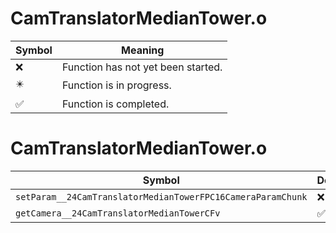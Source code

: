 # CamTranslatorMedianTower.o
| Symbol | Meaning 
| ------------- | ------------- 
| :x: | Function has not yet been started. 
| :eight_pointed_black_star: | Function is in progress. 
| :white_check_mark: | Function is completed. 


# CamTranslatorMedianTower.o
| Symbol | Decompiled? |
| ------------- | ------------- |
| `setParam__24CamTranslatorMedianTowerFPC16CameraParamChunk` | :x: |
| `getCamera__24CamTranslatorMedianTowerCFv` | :white_check_mark: |

